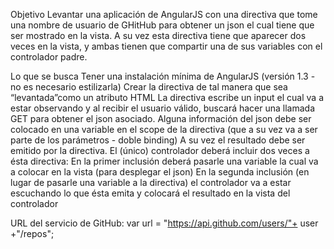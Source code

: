 Objetivo
Levantar una aplicación de AngularJS con una directiva que tome una nombre de usuario de GHitHub para obtener un json el cual tiene que ser mostrado en la vista. A su vez esta directiva tiene que aparecer dos veces en la vista, y ambas tienen que compartir una de sus variables con el controlador padre.

Lo que se busca
Tener una instalación mínima de AngularJS (versión 1.3 - no es necesario estilizarla)
Crear la directiva de tal manera que sea “levantada”como un atributo HTML
La directiva escribe un input el cual va a estar observando y al recibir el usuario válido, buscará hacer una llamada GET para obtener el json asociado.
Alguna información del json debe ser colocado en una variable en el scope de la directiva (que a su vez va a ser parte de los parámetros - doble binding)
A su vez el resultado debe ser emitido por la directiva.
El (único) controlador deberá incluir dos veces a ésta directiva:
En la primer inclusión deberá pasarle una variable la cual va a colocar en la vista (para desplegar el json)
En la segunda inclusión (en lugar de pasarle una variable a la directiva) el controlador va a estar escuchando lo que ésta emita y colocará el resultado en la vista del controlador



URL del servicio de GitHub: var url = "https://api.github.com/users/"+ user +"/repos";
